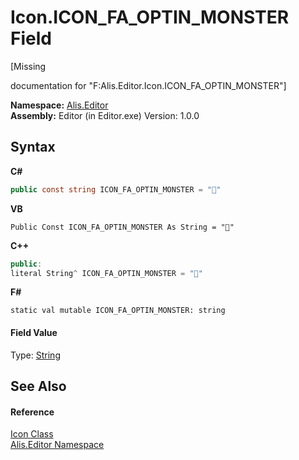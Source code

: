 # Icon.ICON_FA_OPTIN_MONSTER Field
 

\[Missing <summary> documentation for "F:Alis.Editor.Icon.ICON_FA_OPTIN_MONSTER"\]

**Namespace:**&nbsp;<a href="b150ade4-39de-a232-5f06-d3cdc1b2c538">Alis.Editor</a><br />**Assembly:**&nbsp;Editor (in Editor.exe) Version: 1.0.0

## Syntax

**C#**<br />
``` C#
public const string ICON_FA_OPTIN_MONSTER = ""
```

**VB**<br />
``` VB
Public Const ICON_FA_OPTIN_MONSTER As String = ""
```

**C++**<br />
``` C++
public:
literal String^ ICON_FA_OPTIN_MONSTER = ""
```

**F#**<br />
``` F#
static val mutable ICON_FA_OPTIN_MONSTER: string
```


#### Field Value
Type: <a href="https://docs.microsoft.com/dotnet/api/system.string" target="_blank">String</a>

## See Also


#### Reference
<a href="cc0f883c-67f8-f772-c6d7-a60b129f22a7">Icon Class</a><br /><a href="b150ade4-39de-a232-5f06-d3cdc1b2c538">Alis.Editor Namespace</a><br />